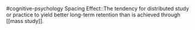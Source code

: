 #cognitive-psychology 
Spacing Effect::The tendency for distributed study or practice to yield better long-term retention  than is achieved through [[mass study]].
<!--SR:!2024-04-13,4,230-->